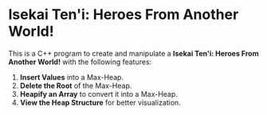 # Isekai Ten'i: Heroes From Another World!

This is a C++ program to create and manipulate a **Isekai Ten'i: Heroes From Another World!** with the following features:

1. **Insert Values** into a Max-Heap.
2. **Delete the Root** of the Max-Heap.
3. **Heapify an Array** to convert it into a Max-Heap.
4. **View the Heap Structure** for better visualization.
